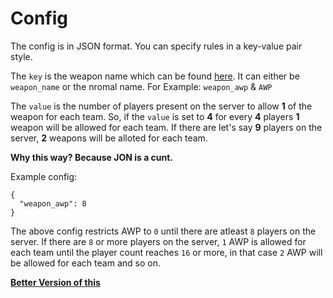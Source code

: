 # Config
The config is in JSON format. You can specify rules in a key-value pair style.

The `key` is the weapon name which can be found [here](https://github.com/CS2Plugins/WeaponRestricter/blob/main/Utils.cs#L30).
It can either be `weapon_name` or the nromal name. For Example: `weapon_awp` & `AWP`

The `value` is the number of players present on the server to allow **1** of the weapon for each team.
So, if the `value` is set to **4** for every **4** players **1** weapon will be allowed for each team.
If there are let's say **9** players on the server, **2** weapons will be alloted for each team.

**Why this way? Because JON is a cunt.**

Example config:
```
{
  "weapon_awp": 8
}
```

The above config restricts AWP to `0` until there are atleast `8` players on the server. If there are `8` or more players on the server,
`1` AWP is allowed for each team until the player count reaches `16` or more, in that case `2` AWP will be allowed for each team and so on.

**[Better Version of this](https://github.com/CS2Plugins/WeaponRestrict)**

